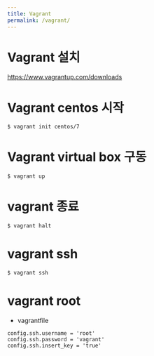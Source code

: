 ```yaml
---
title: Vagrant
permalink: /vagrant/
---
```


# Vagrant 설치
https://www.vagrantup.com/downloads  

# Vagrant centos 시작
```bash
$ vagrant init centos/7
```

# Vagrant virtual box 구동
```bash
$ vagrant up
```

# vagrant 종료
```bash
$ vagrant halt
```

# vagrant ssh
```bash
$ vagrant ssh
```

# vagrant root  
- vagrantfile  
```properties
config.ssh.username = 'root'
config.ssh.password = 'vagrant'
config.ssh.insert_key = 'true'
```
